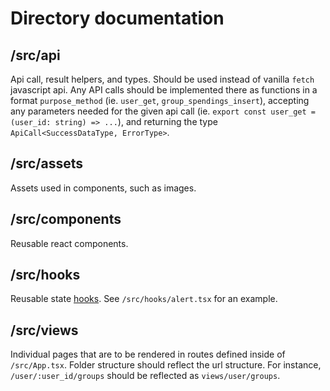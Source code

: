 # Directory documentation

## /src/api

Api call, result helpers, and types. Should be used instead of vanilla `fetch` javascript api. Any API calls should be implemented there as functions in a format `purpose_method` (ie. `user_get`, `group_spendings_insert`), accepting any parameters needed for the given api call (ie. `export const user_get = (user_id: string) => ...`), and returning the type `ApiCall<SuccessDataType, ErrorType>`.

## /src/assets

Assets used in components, such as images.

## /src/components

Reusable react components.

## /src/hooks

Reusable state [hooks](https://legacy.reactjs.org/docs/hooks-intro.html). See `/src/hooks/alert.tsx` for an example.

## /src/views

Individual pages that are to be rendered in routes defined inside of `/src/App.tsx`. Folder structure should reflect the url structure. For instance, `/user/:user_id/groups` should be reflected as `views/user/groups`.
